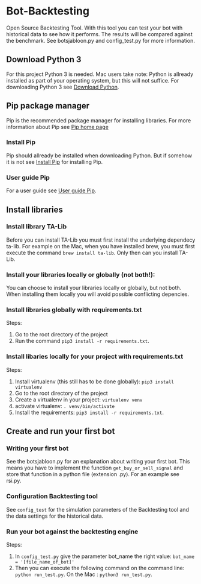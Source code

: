 # Bot-Backtesting
Open Source Backtesting Tool.
With this tool you can test your bot with historical data to see how it performs.
The results will be compared against the benchmark. See botsjabloon.py and config_test.py
for more information.

## Download Python 3
For this project Python 3 is needed. Mac users take note: Python is allready installed 
as part of your operating system, but this will not suffice. 
For downloading Python 3 see [Download Python](https://www.python.org/downloads/).


## Pip package manager
Pip is the recommended package manager for installing libraries. 
For more information about Pip see [Pip home page](https://pypi.org/project/pip/)

### Install Pip
Pip should allready be installed when downloading Python. But if somehow it is not 
see [Install Pip](https://pip.pypa.io/en/stable/installing/) for installing Pip.

### User guide Pip
For a user guide see [User guide Pip](https://pip.pypa.io/en/stable/user_guide/).

## Install libraries

### Install library TA-Lib
Before you can install TA-Lib you must first install the underlying dependecy ta-lib. For example 
on the Mac, when you have installed brew, you must first execute the command `brew install ta-lib`. 
Only then can you install TA-Lib.

### Install your libraries locally or globally (not both!):
You can choose to install your libraries locally or globally, but not both. When
installing them locally you will avoid possible conflicting depencies.

### Install libraries globally with requirements.txt
Steps:
1. Go to the root directory of the project
2. Run the command `pip3 install -r requirements.txt`.

### Install libaries locally for your project with requirements.txt
Steps:
1. Install virtualenv (this still has to be done globally): `pip3 install virtualenv`
2. Go to the root directory of the project
2. Create a virtualenv in your project: `virtualenv venv`
3. activate virtualenv: `. venv/bin/activate`
4. Install the requirements: `pip3 install -r requirements.txt`.

## Create and run your first bot

### Writing your first bot
See the botsjabloon.py for an explanation about writing your first bot. 
This means you have to implement the function `get_buy_or_sell_signal` and store that 
function in a python file (extension .py). For an example see rsi.py.

### Configuration Backtesting tool
See `config_test` for the simulation parameters of the Backtesting tool and the data settings for 
the historical data. 

### Run your bot against the backtesting engine
Steps:
1. In `config_test.py` give the parameter bot_name the right value: `bot_name = '[file_name_of_bot]'`
2. Then you can execute the following command on the command line: `python run_test.py`. 
On the Mac : `python3 run_test.py`.
